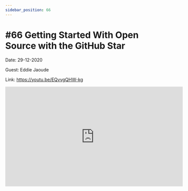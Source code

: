 ```yaml
---
sidebar_position: 66
---
```


# #66 Getting Started With Open Source with the GitHub Star

Date: 29-12-2020

Guest: Eddie Jaoude

Link: https://youtu.be/EQvvgQHW-kg

<iframe width="560" height="315" src="https://www.youtube.com/embed/EQvvgQHW-kg" title="YouTube video player" frameborder="0" allow="accelerometer; autoplay; clipboard-write; encrypted-media; gyroscope; picture-in-picture; web-share" allowfullscreen></iframe>